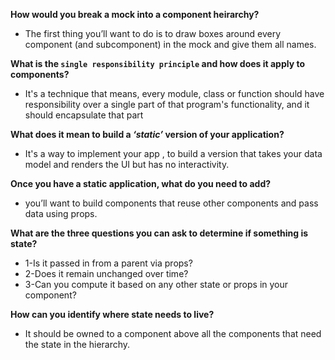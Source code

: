 **How would you break a mock into a component heirarchy?**
- The first thing you’ll want to do is to draw boxes around every component (and subcomponent) in the mock and give them all names.

**What is the `single responsibility principle` and how does it apply to components?**
- It's a technique that means, every module, class or function should have responsibility over a single part of that program's functionality, and it should encapsulate that part

**What does it mean to build a *‘static’* version of your application?**
- It's a way to implement your app ,  to build a version that takes your data model and renders the UI but has no interactivity.

**Once you have a static application, what do you need to add?**
- you’ll want to build components that reuse other components and pass data using props.

**What are the three questions you can ask to determine if something is state?**
- 1-Is it passed in from a parent via props? 
- 2-Does it remain unchanged over time?
- 3-Can you compute it based on any other state or props in your component? 

**How can you identify where state needs to live?**
- It should be owned to a component above all the components that need the state in the hierarchy.